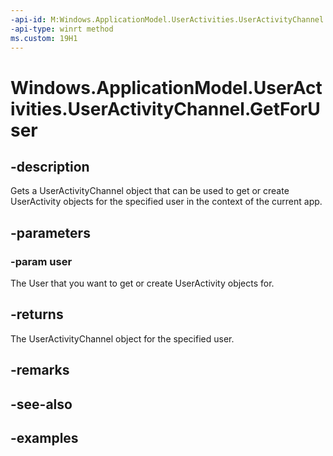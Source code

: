 ```yaml
---
-api-id: M:Windows.ApplicationModel.UserActivities.UserActivityChannel.GetForUser(Windows.System.User)
-api-type: winrt method
ms.custom: 19H1
---
```


<!-- Method syntax.
public UserActivityChannel UserActivityChannel.GetForUser(User user)
-->

# Windows.ApplicationModel.UserActivities.UserActivityChannel.GetForUser

## -description
Gets a UserActivityChannel object that can be used to get or create UserActivity objects for the specified user in the context of the current app.

## -parameters
### -param user
The User that you want to get or create UserActivity objects for.

## -returns
The UserActivityChannel object for the specified user.

## -remarks

## -see-also

## -examples

